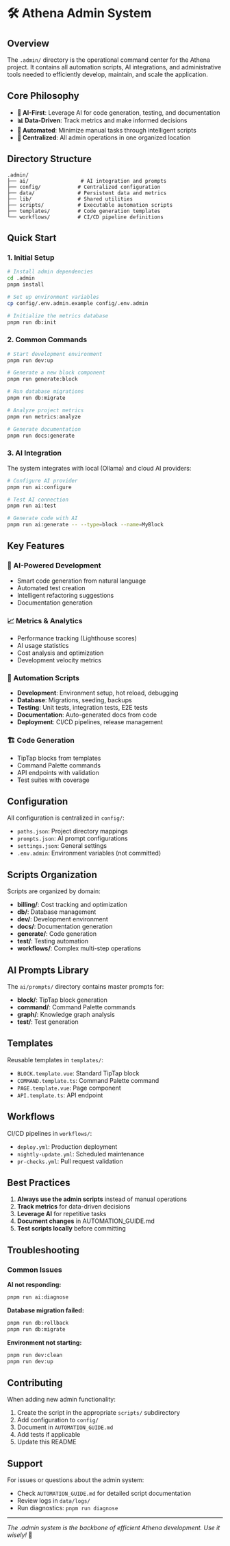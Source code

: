 # 🛠️ Athena Admin System

## Overview

The `.admin/` directory is the operational command center for the Athena project. It contains all automation scripts, AI integrations, and administrative tools needed to efficiently develop, maintain, and scale the application.

## Core Philosophy

- **🤖 AI-First**: Leverage AI for code generation, testing, and documentation
- **📊 Data-Driven**: Track metrics and make informed decisions
- **🔄 Automated**: Minimize manual tasks through intelligent scripts
- **🎯 Centralized**: All admin operations in one organized location

## Directory Structure

```
.admin/
├── ai/                 # AI integration and prompts
├── config/            # Centralized configuration
├── data/              # Persistent data and metrics
├── lib/               # Shared utilities
├── scripts/           # Executable automation scripts
├── templates/         # Code generation templates
└── workflows/         # CI/CD pipeline definitions
```

## Quick Start

### 1. Initial Setup
```bash
# Install admin dependencies
cd .admin
pnpm install

# Set up environment variables
cp config/.env.admin.example config/.env.admin

# Initialize the metrics database
pnpm run db:init
```

### 2. Common Commands

```bash
# Start development environment
pnpm run dev:up

# Generate a new block component
pnpm run generate:block

# Run database migrations
pnpm run db:migrate

# Analyze project metrics
pnpm run metrics:analyze

# Generate documentation
pnpm run docs:generate
```

### 3. AI Integration

The system integrates with local (Ollama) and cloud AI providers:

```bash
# Configure AI provider
pnpm run ai:configure

# Test AI connection
pnpm run ai:test

# Generate code with AI
pnpm run ai:generate -- --type=block --name=MyBlock
```

## Key Features

### 🧠 AI-Powered Development
- Smart code generation from natural language
- Automated test creation
- Intelligent refactoring suggestions
- Documentation generation

### 📈 Metrics & Analytics
- Performance tracking (Lighthouse scores)
- AI usage statistics
- Cost analysis and optimization
- Development velocity metrics

### 🔧 Automation Scripts
- **Development**: Environment setup, hot reload, debugging
- **Database**: Migrations, seeding, backups
- **Testing**: Unit tests, integration tests, E2E tests
- **Documentation**: Auto-generated docs from code
- **Deployment**: CI/CD pipelines, release management

### 🏗️ Code Generation
- TipTap blocks from templates
- Command Palette commands
- API endpoints with validation
- Test suites with coverage

## Configuration

All configuration is centralized in `config/`:

- `paths.json`: Project directory mappings
- `prompts.json`: AI prompt configurations
- `settings.json`: General settings
- `.env.admin`: Environment variables (not committed)

## Scripts Organization

Scripts are organized by domain:

- **billing/**: Cost tracking and optimization
- **db/**: Database management
- **dev/**: Development environment
- **docs/**: Documentation generation
- **generate/**: Code generation
- **test/**: Testing automation
- **workflows/**: Complex multi-step operations

## AI Prompts Library

The `ai/prompts/` directory contains master prompts for:

- **block/**: TipTap block generation
- **command/**: Command Palette commands
- **graph/**: Knowledge graph analysis
- **test/**: Test generation

## Templates

Reusable templates in `templates/`:

- `BLOCK.template.vue`: Standard TipTap block
- `COMMAND.template.ts`: Command Palette command
- `PAGE.template.vue`: Page component
- `API.template.ts`: API endpoint

## Workflows

CI/CD pipelines in `workflows/`:

- `deploy.yml`: Production deployment
- `nightly-update.yml`: Scheduled maintenance
- `pr-checks.yml`: Pull request validation

## Best Practices

1. **Always use the admin scripts** instead of manual operations
2. **Track metrics** for data-driven decisions
3. **Leverage AI** for repetitive tasks
4. **Document changes** in AUTOMATION_GUIDE.md
5. **Test scripts locally** before committing

## Troubleshooting

### Common Issues

**AI not responding:**
```bash
pnpm run ai:diagnose
```

**Database migration failed:**
```bash
pnpm run db:rollback
pnpm run db:migrate
```

**Environment not starting:**
```bash
pnpm run dev:clean
pnpm run dev:up
```

## Contributing

When adding new admin functionality:

1. Create the script in the appropriate `scripts/` subdirectory
2. Add configuration to `config/`
3. Document in `AUTOMATION_GUIDE.md`
4. Add tests if applicable
5. Update this README

## Support

For issues or questions about the admin system:
- Check `AUTOMATION_GUIDE.md` for detailed script documentation
- Review logs in `data/logs/`
- Run diagnostics: `pnpm run diagnose`

---

*The .admin system is the backbone of efficient Athena development. Use it wisely!* 🚀
